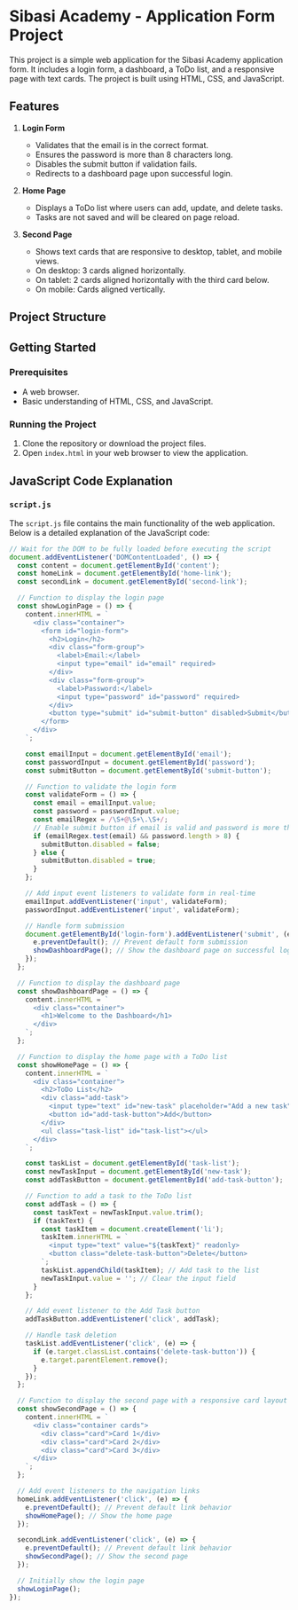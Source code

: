 # Sibasi Academy - Application Form Project

This project is a simple web application for the Sibasi Academy application form. It includes a login form, a dashboard, a ToDo list, and a responsive page with text cards. The project is built using HTML, CSS, and JavaScript.

## Features

1. **Login Form**
   - Validates that the email is in the correct format.
   - Ensures the password is more than 8 characters long.
   - Disables the submit button if validation fails.
   - Redirects to a dashboard page upon successful login.

2. **Home Page**
   - Displays a ToDo list where users can add, update, and delete tasks.
   - Tasks are not saved and will be cleared on page reload.

3. **Second Page**
   - Shows text cards that are responsive to desktop, tablet, and mobile views.
   - On desktop: 3 cards aligned horizontally.
   - On tablet: 2 cards aligned horizontally with the third card below.
   - On mobile: Cards aligned vertically.

## Project Structure


## Getting Started

### Prerequisites

- A web browser.
- Basic understanding of HTML, CSS, and JavaScript.

### Running the Project

1. Clone the repository or download the project files.
2. Open `index.html` in your web browser to view the application.

## JavaScript Code Explanation

### `script.js`

The `script.js` file contains the main functionality of the web application. Below is a detailed explanation of the JavaScript code:

```js
// Wait for the DOM to be fully loaded before executing the script
document.addEventListener('DOMContentLoaded', () => {
  const content = document.getElementById('content');
  const homeLink = document.getElementById('home-link');
  const secondLink = document.getElementById('second-link');

  // Function to display the login page
  const showLoginPage = () => {
    content.innerHTML = `
      <div class="container">
        <form id="login-form">
          <h2>Login</h2>
          <div class="form-group">
            <label>Email:</label>
            <input type="email" id="email" required>
          </div>
          <div class="form-group">
            <label>Password:</label>
            <input type="password" id="password" required>
          </div>
          <button type="submit" id="submit-button" disabled>Submit</button>
        </form>
      </div>
    `;

    const emailInput = document.getElementById('email');
    const passwordInput = document.getElementById('password');
    const submitButton = document.getElementById('submit-button');

    // Function to validate the login form
    const validateForm = () => {
      const email = emailInput.value;
      const password = passwordInput.value;
      const emailRegex = /\S+@\S+\.\S+/;
      // Enable submit button if email is valid and password is more than 8 characters long
      if (emailRegex.test(email) && password.length > 8) {
        submitButton.disabled = false;
      } else {
        submitButton.disabled = true;
      }
    };

    // Add input event listeners to validate form in real-time
    emailInput.addEventListener('input', validateForm);
    passwordInput.addEventListener('input', validateForm);

    // Handle form submission
    document.getElementById('login-form').addEventListener('submit', (e) => {
      e.preventDefault(); // Prevent default form submission
      showDashboardPage(); // Show the dashboard page on successful login
    });
  };

  // Function to display the dashboard page
  const showDashboardPage = () => {
    content.innerHTML = `
      <div class="container">
        <h1>Welcome to the Dashboard</h1>
      </div>
    `;
  };

  // Function to display the home page with a ToDo list
  const showHomePage = () => {
    content.innerHTML = `
      <div class="container">
        <h2>ToDo List</h2>
        <div class="add-task">
          <input type="text" id="new-task" placeholder="Add a new task">
          <button id="add-task-button">Add</button>
        </div>
        <ul class="task-list" id="task-list"></ul>
      </div>
    `;

    const taskList = document.getElementById('task-list');
    const newTaskInput = document.getElementById('new-task');
    const addTaskButton = document.getElementById('add-task-button');

    // Function to add a task to the ToDo list
    const addTask = () => {
      const taskText = newTaskInput.value.trim();
      if (taskText) {
        const taskItem = document.createElement('li');
        taskItem.innerHTML = `
          <input type="text" value="${taskText}" readonly>
          <button class="delete-task-button">Delete</button>
        `;
        taskList.appendChild(taskItem); // Add task to the list
        newTaskInput.value = ''; // Clear the input field
      }
    };

    // Add event listener to the Add Task button
    addTaskButton.addEventListener('click', addTask);

    // Handle task deletion
    taskList.addEventListener('click', (e) => {
      if (e.target.classList.contains('delete-task-button')) {
        e.target.parentElement.remove();
      }
    });
  };

  // Function to display the second page with a responsive card layout
  const showSecondPage = () => {
    content.innerHTML = `
      <div class="container cards">
        <div class="card">Card 1</div>
        <div class="card">Card 2</div>
        <div class="card">Card 3</div>
      </div>
    `;
  };

  // Add event listeners to the navigation links
  homeLink.addEventListener('click', (e) => {
    e.preventDefault(); // Prevent default link behavior
    showHomePage(); // Show the home page
  });

  secondLink.addEventListener('click', (e) => {
    e.preventDefault(); // Prevent default link behavior
    showSecondPage(); // Show the second page
  });

  // Initially show the login page
  showLoginPage();
});
